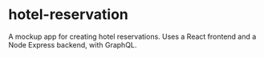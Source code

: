 # hotel-reservation
A mockup app for creating hotel reservations. Uses a React frontend and a Node Express backend, with GraphQL.
